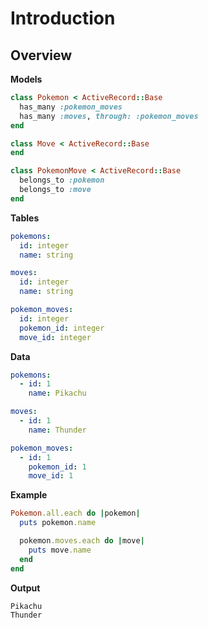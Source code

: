 # Introduction

## Overview

**Models**

``` ruby
class Pokemon < ActiveRecord::Base
  has_many :pokemon_moves
  has_many :moves, through: :pokemon_moves
end

class Move < ActiveRecord::Base
end

class PokemonMove < ActiveRecord::Base
  belongs_to :pokemon
  belongs_to :move
end
```

**Tables**

``` yaml
pokemons:
  id: integer
  name: string

moves:
  id: integer
  name: string

pokemon_moves:
  id: integer
  pokemon_id: integer
  move_id: integer
```

**Data**

``` yaml
pokemons:
  - id: 1
    name: Pikachu

moves:
  - id: 1
    name: Thunder

pokemon_moves:
  - id: 1
    pokemon_id: 1
    move_id: 1
```

**Example**

``` ruby
Pokemon.all.each do |pokemon|
  puts pokemon.name

  pokemon.moves.each do |move|
    puts move.name
  end
end
```

**Output**

```
Pikachu
Thunder
```
